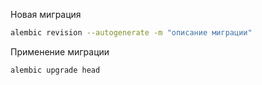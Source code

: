 Новая миграция
```bash
alembic revision --autogenerate -m "описание миграции"
```

Применение миграции
```bash
alembic upgrade head
```

